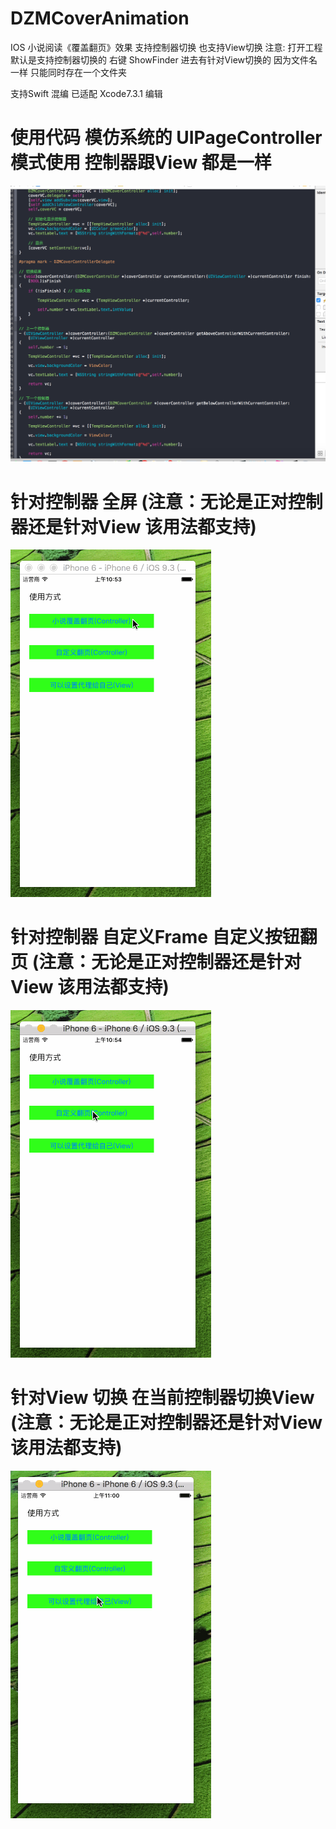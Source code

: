 # DZMCoverAnimation
IOS 小说阅读《覆盖翻页》效果 支持控制器切换 也支持View切换  注意: 打开工程默认是支持控制器切换的 右键 ShowFinder 进去有针对View切换的 因为文件名一样 只能同时存在一个文件夹

支持Swift 混编 已适配  Xcode7.3.1 编辑


# 使用代码 模仿系统的 UIPageController 模式使用 控制器跟View 都是一样
![CarouselView in action](icon0.png)

# 针对控制器 全屏 (注意：无论是正对控制器还是针对View 该用法都支持)
![CarouselView in action](icon1.gif)

# 针对控制器 自定义Frame 自定义按钮翻页 (注意：无论是正对控制器还是针对View 该用法都支持)
![CarouselView in action](icon2.gif)

# 针对View 切换 在当前控制器切换View (注意：无论是正对控制器还是针对View 该用法都支持)
![CarouselView in action](icon3.gif)